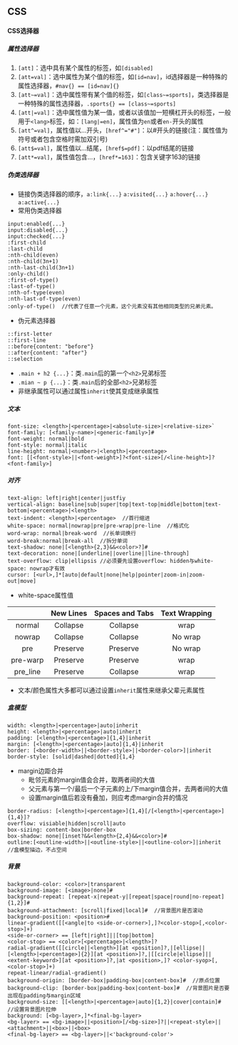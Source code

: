 ## CSS

#### CSS选择器

##### 属性选择器
1. `[att]`：选中具有某个属性的标签，如`[disabled]`
2. `[att=val]`：选中属性为某个值的标签，如`[id=nav]`，id选择器是一种特殊的属性选择器，`#nav{} == [id=nav]{}`
3. `[att~=val]`：选中属性带有某个值的标签，如`[class~=sports]`，类选择器是一种特殊的属性选择器，`.sports{} == [class~=sports]`
4. `[att|=val]`：选中属性值为某一值，或者以该值加一短横杠开头的标签，一般用于`<lang>`标签，如：`[lang|=en]`，属性值为`en`或者`en-`开头的属性
5. `[att^=val]`，属性值以…开头，`[href^="#"]`：以#开头的链接(注：属性值为符号或者包含空格时需加双引号)
6. `[att$=val]`，属性值以…结尾，`[href$=pdf]`：以pdf结尾的链接
7. `[att*=val]`，属性值包含…，`[href*=163]`：包含关键字163的链接

##### 伪类选择器
* 链接伪类选择器的顺序，`a:link{...}`  `a:visited{...}`  `a:hover{...}`  `a:active{...}`
* 常用伪类选择器  
```
input:enabled{...}
input:disabled{...}
input:checked{...}
:first-child
:last-child
:nth-child(even)
:nth-child(3n+1)
:nth-last-child(3n+1)
:only-child()
:first-of-type()
:last-of-type()
:nth-of-type(even)  
:nth-last-of-type(even)
:only-of-type()  //代表了任意一个元素，这个元素没有其他相同类型的兄弟元素。
```
* 伪元素选择器
```
::first-letter
::first-line
::before{content: "before"}
::after{content: "after"}
::selection
```
* `.main + h2 {...}`：类`.main`后的第一个`<h2>`兄弟标签
* `.mian ~ p {...}`：类`.main`后的全部`<h2>`兄弟标签
* 非继承属性可以通过属性`inherit`使其变成继承属性

##### 文本
```
font-size: <length>|<percentage>|<absolute-size>|<relative-size>`
font-family: [<family-name>|<generic-family>]#
font-weight: normal|bold
font-style: normal|italic
line-height: normal|<number>|<length>|<percentage>
font: [[<font-style>||<font-weight>]?<font-size>[/<line-height>]?<font-family>]
```

##### 对齐
```
text-align: left|right|center|justfiy
vertical-align: baseline|sub|super|top|text-top|middle|bottom|text-bottom|<percentage>|<length>
text-indent: <length>|<percentage>  //首行缩进
white-space: normal|nowrap|pre|pre-wrap|pre-line  //格式化
word-wrap: normal|break-word  //长单词换行
word-break:normal|break-all  //拆分单词
text-shadow: none|[<length>{2,3}&&<color>?]#
text-decoration: none|[underline||overline||line-through]
text-overflow: clip|ellipsis //必须要先设置overflow: hidden与white-space: nowrap才有效
cursor: [<url>,]*[auto|default|none|help|pointer|zoom-in|zoom-out|move]
```
* white-space属性值

|            |   New Lines   |  Spaces and Tabs  |   Text Wrapping   |
| :-------:  |    :-----:    |    :--------:     |     :-------:     |
|   normal   |    Collapse   |      Collapse     |        wrap       |
|   nowrap   |    Collapse   |      Collapse     |      No wrap      |
|    pre     |    Preserve   |      Preserve     |      No wrap      |
|  pre-warp  |    Preserve   |      Preserve     |        wrap       |
|  pre_line  |    Preserve   |      Collapse     |        wrap       |

* 文本/颜色属性大多都可以通过设置`inherit`属性来继承父辈元素属性

##### 盒模型
```
width: <length>|<percentage>|auto|inherit
height: <length>|<percentage>|auto|inherit
padding: [<length>|<percentage>]{1,4}|inherit
margin: [<length>|<percentage>|auto]{1,4}|inherit
border: [<border-width>||<border-style>||<border-color>]|inherit
border-style: [solid|dashed|dotted]{1,4}
```
* margin边距合并
	* 毗邻元素的margin值会合并，取两者间的大值
	* 父元素与第一个/最后一个子元素的上/下margin值合并，去两者间的大值
	* 设置margin值后若没有叠加，则应考虑margin合并的情况
```
border-radius: [<length>|<percentage>]{1,4}[/[<length>|<percentage>]{1,4}]?
overflow: visiable|hidden|scroll|auto
box-sizing: content-box|border-box
box-shadow: none|[inset?&&<length>{2,4}&&<color>]#
outline:[<outline-width>||<outline-style>||<outline-color>]|inherit  //盒模型描边，不占空间
```

##### 背景
```
background-color: <color>|transparent
background-image: [<image>|none]#
background-repeat: [repeat-x|repeat-y|[repeat|space|round|no-repeat]{1,2}]#
background-attachment: [scroll|fixed|local]#  //背景图片是否滚动
background-position: <position>#
linear-gradient([[<angle|to <side-or-corner>],]?<color-stop>[,<color-stop>]+)
<side-or-corner> == [left|right]||[top|bottom]
<color-stop> == <color>[<percentage>|<length>]?
radial-gradient([[circle||<length>][at <position]?,|[ellipse||[<length>|<percentage>]{2}][at <position>]?,|[[circle|ellipse]||<extent-keyword>][at <position>]?,|at <position>,]? <color-syop>[,<color-stop>]+)
repeat-linear/radial-gradient()
background-origin: [border-box|padding-box|content-box]#  //原点位置
background-clip: [border-box|padding-box|content-box]#  //背景图片是否要出现在padding与margin区域
background-size: [[<length>|<percentage>|auto]{1,2}|cover|contain]#  //设置背景图片拉伸
background: [<bg-layer>,]*<final-bg-layer>
<bg-layer> == <bg-image>||<position>[/<bg-size>]?||<repeat-style>||<attachment>||<box>||<box>
<final-bg-layer> == <bg-layer>||<'background-color'>
```